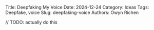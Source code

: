 Title: Deepfaking My Voice
Date: 2024-12-24
Category: Ideas
Tags: Deepfake, voice
Slug: deepfaking-voice
Authors: Owyn Richen

// TODO: actually do this